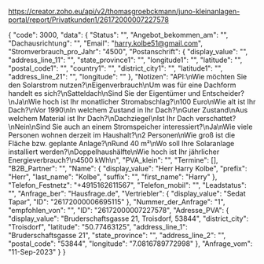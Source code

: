 https://creator.zoho.eu/api/v2/thomasgroebckmann/juno-kleinanlagen-portal/report/Privatkunden1/26172000007227578


{
    "code": 3000,
    "data": {
        "Status": "",
        "Angebot_bekommen_am": "",
        "Dachausrichtung": "",
        "Email": "harry.kolbe51@gmail.com",
        "Stromverbrauch_pro_Jahr": "4500",
        "Postanschrift": {
            "display_value": "",
            "address_line_11": "",
            "state_province1": "",
            "longitude1": "",
            "latitude": "",
            "postal_code1": "",
            "country1": "",
            "district_city1": "",
            "latitude1": "",
            "address_line_21": "",
            "longitude": ""
        },
        "Notizen": "API:\nWie möchten Sie den Solarstrom nutzen?\nEigenverbrauch\nUm was für eine Dachform handelt es sich?\nSatteldach\nSind Sie der Eigentümer und Entscheider?\nJa\nWie hoch ist Ihr monatlicher Stromabschlag?\n100 Euro\nWie alt ist Ihr Dach?\nVor 1990\nIn welchem Zustand in Ihr Dach?\nGuter Zustand\nAus welchem Material ist Ihr Dach?\nDachziegel\nIst Ihr Dach verschattet?\nNein\nSind Sie auch an einem Stromspeicher interessiert?\nJa\nWie viele Personen wohnen derzeit im Haushalt?\n2 Personen\nWie groß ist die Fläche bzw. geplante Anlage?\nRund 40 m²\nWo soll Ihre Solaranlage installiert werden?\nDoppelhaushälfte\nWie hoch ist Ihr jährlicher Energieverbrauch?\n4500 kWh\n",
        "PVA_klein": "",
        "Termine": [],
        "B2B_Partner": "",
        "Name": {
            "display_value": "Herr Harry Kolbe",
            "prefix": "Herr",
            "last_name": "Kolbe",
            "suffix": "",
            "first_name": "Harry"
        },
        "Telefon_Festnetz": "+4915162611567",
        "Telefon_mobil": "",
        "Leadstatus": "",
        "Anfrage_ber": "Hausfrage.de",
        "Vertriebler": {
            "display_value": "Sedat Tapar",
            "ID": "26172000006695115"
        },
        "Nummer_der_Anfrage": "1",
        "empfohlen_von": "",
        "ID": "26172000007227578",
        "Adresse_PVA": {
            "display_value": "Bruderschaftsgasse 21, Troisdorf, 53844",
            "district_city": "Troisdorf",
            "latitude": "50.77463125",
            "address_line_1": "Bruderschaftsgasse 21",
            "state_province": "",
            "address_line_2": "",
            "postal_code": "53844",
            "longitude": "7.0816789772998"
        },
        "Anfrage_vom": "11-Sep-2023"
    }
}
